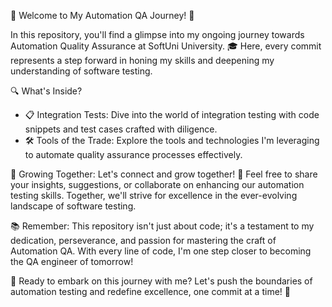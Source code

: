 
🚀 Welcome to My Automation QA Journey! 🚀

In this repository, you'll find a glimpse into my ongoing journey towards  Automation Quality Assurance at SoftUni University. 🎓 Here, every commit represents a step forward in honing my skills and deepening my understanding of software testing.

🔍 What's Inside?
- 📋 Integration Tests: Dive into the world of integration testing with code snippets and test cases crafted with diligence.
- 🛠️ Tools of the Trade: Explore the tools and technologies I'm leveraging to automate quality assurance processes effectively.

🌱 Growing Together:
Let's connect and grow together! 🌟 Feel free to share your insights, suggestions, or collaborate on enhancing our automation testing skills. Together, we'll strive for excellence in the ever-evolving landscape of software testing.

📚 Remember:
This repository isn't just about code; it's a testament to my dedication, perseverance, and passion for mastering the craft of Automation QA. With every line of code, I'm one step closer to becoming the QA engineer of tomorrow!

🚦 Ready to embark on this journey with me? Let's push the boundaries of automation testing and redefine excellence, one commit at a time! 💪

